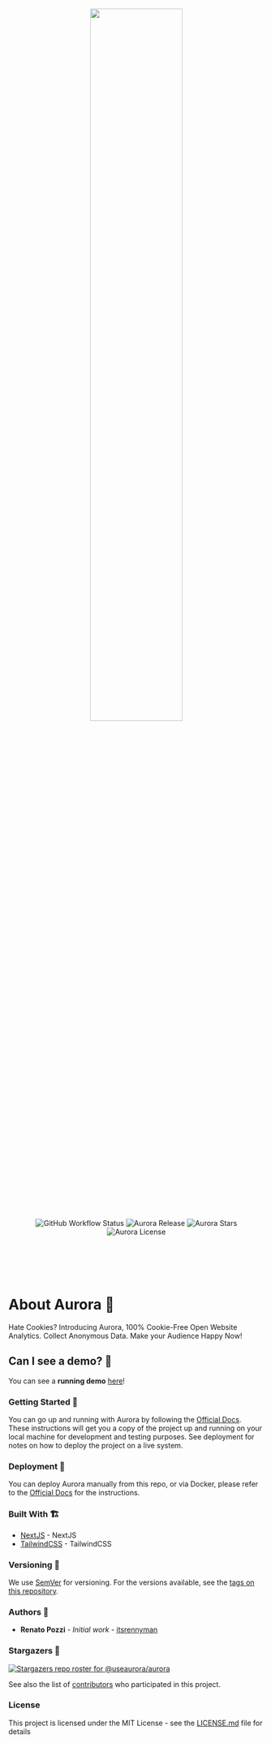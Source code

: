 <br/>

<p align="center">
<img width="60%" src="https://raw.githubusercontent.com/useaurora/aurora/main/public/logos/aurora_gradient.svg"/>
</p>

<br/>

<p align="center" style="padding-bottom:3rem">
<img alt="GitHub Workflow Status" src="https://img.shields.io/github/workflow/status/useaurora/aurora/Docker%20Hub%20Image%20CI?style=for-the-badge" />
<img alt="Aurora Release" src="https://img.shields.io/github/v/release/useaurora/aurora?style=for-the-badge" />
<img alt="Aurora Stars" src="https://img.shields.io/github/stars/useaurora/aurora?style=for-the-badge" />
<img alt="Aurora License" src="https://img.shields.io/github/license/useaurora/aurora?style=for-the-badge" />
</p>

<br/>

# About Aurora 🌈

Hate Cookies? Introducing Aurora, 100% Cookie-Free Open Website Analytics. Collect Anonymous Data. Make your Audience Happy Now!

## Can I see a demo? 👀

You can see a **running demo** [here](https://demo.useaurora.app/s/f3d811716007dcfbbec4c155d00a30dc)!

### Getting Started 🤩

You can go up and running with Aurora by following the [Official Docs](https://useaurora.app/docs/getting-started/installation). These instructions will get you a copy of the project up and running on your local machine for development and testing purposes. See deployment for notes on how to deploy the project on a live system.

### Deployment 🛫

You can deploy Aurora manually from this repo, or via Docker, please refer to the [Official Docs](https://useaurora.app/docs/getting-started/installation) for the instructions.

### Built With 🏗️

- [NextJS](https://nextjs.org/) - NextJS
- [TailwindCSS](https://tailwindcss.com/) - TailwindCSS

### Versioning 🚦

We use [SemVer](http://semver.org/) for versioning. For the versions available, see the [tags on this repository](https://github.com/useaurora/aurora/tags).

### Authors 🙋

- **Renato Pozzi** - _Initial work_ - [itsrennyman](https://github.com/itsrennyman)

### Stargazers 🌟

[![Stargazers repo roster for @useaurora/aurora](https://reporoster.com/stars/useaurora/aurora)](https://github.com/useaurora/aurora/stargazers)

See also the list of [contributors](https://github.com/useaurora/aurora/contributors) who participated in this project.

### License

This project is licensed under the MIT License - see the [LICENSE.md](LICENSE.md) file for details
